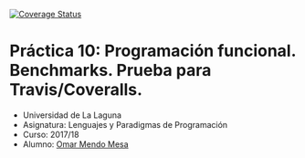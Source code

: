 [![Coverage Status](https://coveralls.io/repos/github/alu0100845396/p10-coveralls/badge.svg?branch=master)](https://coveralls.io/github/alu0100845396/p10-coveralls?branch=master)
# Práctica 10: Programación funcional. Benchmarks. Prueba para Travis/Coveralls.
*  Universidad de La Laguna
*  Asignatura: Lenguajes y Paradigmas de Programación
*  Curso: 2017/18
*  Alumno: [Omar Mendo Mesa](https://ozzrocker95.github.io/)
